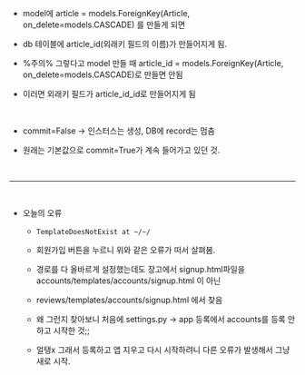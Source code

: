 - model에 article = models.ForeignKey(Article, on_delete=models.CASCADE) 를 만들게 되면 

- db 테이블에 article_id(외래키 필드의 이름)가 만들어지게 됨.

- %주의% 그렇다고 model 만들 때 
article_id = models.ForeignKey(Article, on_delete=models.CASCADE)로 만들면 안됨

- 이러면 외래키 필드가 article_id_id로 만들어지게 됨

<br>

- commit=False -> 인스터스는 생성, DB에 record는 멈춤

- 원래는 기본값으로 commit=True가 계속 들어가고 있던 것.

<br>
<hr>
<br>

- 오늘의 오류

    - `TemplateDoesNotExist at ~/~/`
    
    - 회원가입 버튼을 누르니 위와 같은 오류가 떠서 살펴봄. 

    - 경로를 다 올바르게 설정했는데도 장고에서 signup.html파일을 accounts/templates/accounts/signup.html 이 아닌

    - reviews/templates/accounts/signup.html 에서 찾음

    - 왜 그런지 찾아보니 처음에 settings.py -> app 등록에서 accounts를 등록 안하고 시작한 것;;
    - 얼탱x 그래서 등록하고 앱 지우고 다시 시작하려니 다른 오류가 발생해서 그냥 새로 시작.

